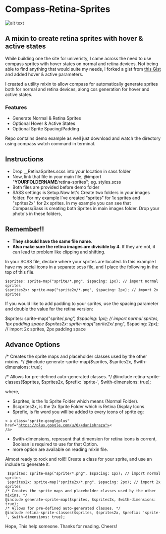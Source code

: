 # Compass-Retina-Sprites

![alt text](https://lh5.googleusercontent.com/-vfpFIq1cw0w/Uo96k6YurwI/AAAAAAAAAws/kX3uCe7r0hs/w500-h284-no/logo.png "Compass-Retina-Sprites- danishraza")

[logo]: https://github.com/adam-p/markdown-here/raw/master/src/common/images/icon48.png


## A mixin to create retina sprites with hover & active states

While building one the site for univeristy, I came across the need to use compass sprites with hover states on normal and retina devices. Not being able to find anything that would suite my needs, I forked a gist from [this Gist](https://gist.github.com/2140082) and added hover & active parameters.

I created a utility mixin to allow compass for automatically generate sprites both for normal and retina devices, along css generation for hover and active states.

### Features

* Generate Normal & Retina Sprites
* Optional Hover & Active States
* Optional Sprite Spacing/Padding


Repo contains demo example as well just download and watch the directory using compass watch command in terminal.

## Instructions

* Drop __RetinaSprites.scss into your location in sass folder 
* Now, link that file in your main file, @import "__YOURFOLDERNAME__/retina-sprites"; eg. styles.scss
* Both files are provided before demo folder
* SASS settings is Setup.Now let's Create two folders in your images folder. For my example I've created "sprites" for 1x sprites and "sprites2x" for 2x sprites. In my example you can see that Compass/Sass is creating both Sprites in main images folder. Drop your photo's in these folders, 

## Remember!!

* **They should have the same file name**.
* **Also make sure the retina images are divisible by 4**. If they are not, it can lead to problem like clipping and shifting.

In your SCSS file, declare where your sprites are located. In this example I have my social icons in a separate scss file, and I place the following in the top of this file.

	$sprites: sprite-map("sprite/*.png", $spacing: 1px); // import normal sprites
	$sprites2x: sprite-map("sprite2x/*.png", $spacing: 2px); // import 2x sprites
    
If you would like to add padding to your sprites, use the spacing parameter and double the value for the retina version:

$sprites: sprite-map("sprite/*.png", $spacing: 1px); // import normal sprites, 1px padding space
$sprites2x: sprite-map("sprite2x/*.png", $spacing: 2px); // import 2x sprites, 2px padding space 

## Advance Options

/* Creates the sprite maps and placeholder classes used by the other mixins. */
@include generate-sprite-map($sprites, $sprites2x, $with-dimensions: true);

/* Allows for pre-defined auto-generated classes. */
@include retina-sprite-classes($sprites, $sprites2x, $prefix: 'sprite-', $with-dimensions: true);

where,
* $sprites, is the 1x Sprite Folder which means (Normal Folder).
* $scprites2x, is the 2x Sprite Folder which is Retina Display Icons. 
* $prefix, is fix word you will be added to every icons of sprite eg:

<code>< a class="sprite-googleplus" href="https://plus.google.com/u/0/+danishraza">< /a></code>

* $with-dimensions, represent that dimension for retina icons is corrent, Boolean is required to use for that Option.
* more option are available on reading mixin file.

Almost ready to rock and roll!! Create a class for your sprite, and use an include to generate it.

	 $sprites: sprite-map("sprite/*.png", $spacing: 1px); // import normal sprites
	 $sprites2x: sprite-map("sprite2x/*.png", $spacing: 2px); // import 2x sprites
	/* Creates the sprite maps and placeholder classes used by the other mixins. */
	@include generate-sprite-map($sprites, $sprites2x, $with-dimensions: true);
	/* Allows for pre-defined auto-generated classes. */
	@include retina-sprite-classes($sprites, $sprites2x, $prefix: 'sprite-', $with-dimensions: true);



Hope, This help someone. Thanks for reading.
Cheers!
